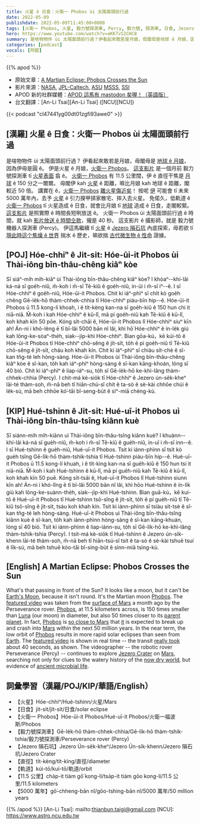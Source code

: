 ```yaml
---
title: 火星 ê 日食：火衛一 Phobos ùi 太陽面頭前行過
date: 2022-05-09
publishdate: 2022-05-09T11:45:00+0800
tags: [火衛一 Phobos, 火星, 毅力號探測車, Percy, 毅力號, 探測車, 日食, Jezero 隕石坑, 直徑, 軌道]
hero: https://www.youtube.com/watch?v=aKK7vS2CHC8
summary: 是啥物物件 ùi 太陽面頭前行過？伊看起來敢若是月娘，毋閣毋是地球 ê 月娘，因為伊毋是圓 ê。伊是火星 ê 月娘，火衛一 Phobos。
categories: [podcast]
vocals: [阿錕]
---
```


{{% apod %}}

- 原始文章：[A Martian Eclipse: Phobos Crosses the Sun](https://apod.nasa.gov/apod/ap220509.html)
- 影片來源：[NASA](https://www.nasa.gov/), [JPL-Caltech](https://www.jpl.nasa.gov), [ASU](https://mastcamz.asu.edu/) [MSSS](https://www.msss.com/), [SSI](https://www.spacescience.org/)
- APOD 新的社群媒體：[APOD 這馬有 mastodon 矣喔！（英語版）](https://botsin.space/@APoD/media)
- 台文翻譯：[An-Li Tsai][An-Li Tsai] ([NCU][NCU])

{{< podcast "cl47441yg00dt01zgfi93awe0" >}}

## [漢羅] 火星 ê 日食：火衛一 Phobos ùi 太陽面頭前行過
是啥物物件 ùi 太陽面頭前行過？
伊看起來敢若是月娘，毋閣毋是 [地球 ê 月娘][Earth's Moon]，因為伊毋是圓 ê。
伊是火星 ê 月娘，[火衛一 Phobos][Phobos 1]。
[這支影片][featured video 1] 是一個月前 毅力號探測車 tī [火星表面][surface of Mars] 翕 ê。
[火衛一 Phobos][Phobos 2] 有 11.5 公里闊，伊 ê 直徑干焦是 [月球][Luna] ê 150 分之一爾爾。
毋閣伊 kah [火星][parent planet] ê 距離，嘛比月娘 kah 地球 ê 距離，閣較近 50 倍。
講實在 ê，[火衛一 Phobos][Phobos 3] [離火星傷近矣][so close to Mars]！
按呢 [伊][it] 可能會 tī 未來 5000 萬年內，去予 [火星][Mars 1] ê 引力搝甲挵家散宅、摔入去火星。
免偌久，低軌道 ê [火衛一 Phobos][Phobos 4] tī 火星造成 ê 日食，就會比月娘 tī [地球][Earth] 造成 ê 日食，走閣較緊。
[這支影片][featured video 2] 是照實際 ê 時間長短咧放送 ê。
火衛一 Phobos ùi 太陽面頭前行過 ê 時間，就 kah [影片放送 ê 時間仝款][really took]，攏是 40 秒。
這支影片 ê 攝影師，就是 毅力號機器人探測車 (Percy)。
伊這馬繼續 tī [火星][Mars 2] ê [Jezero 隕石坑][Jezero Crater] 內底探索，毋若欲 tī [現此時這个焦燥 ê 世界][now dry world] 揣水 ê 歷史，嘛欲揣 [古代微生物 ê 性命][ancient microbial life] 證據。

## [POJ] Hóe-chhiⁿ ê Ji̍t-si̍t: Hóe-ūi-it Phobos ùi Thài-iông bīn-thâu-chêng kiâⁿ kòe
Sī siáⁿ-mih mi̍h-kiāⁿ ùi Thài-iông bīn-thâu-chêng kiâⁿ kòe?
I khòaⁿ--khí-lâi ká-ná sī goe̍h-niû, m̄-koh i m̄-sī Tē-kiû ê goe̍h-niû, in-ūi i m̄-sī iⁿ--ê.
I sī Hóe-chhiⁿ ê goe̍h-niû, Hóe-ūi-it Phobos.
Chit ki iáⁿ-phìⁿ sī chi̍t kò goe̍h chêng Gē-le̍k-hō thàm-chhek-chhia tī Hóe-chhiⁿ piáu-bīn hip--ê.
Hóe-ūi-it Phobos ū 11.5 kong-lí khoah, i ê ti̍t-kèng kan-na sī goe̍h-kiû ê 150 hun chi it niā-niā.
M̄-koh i kah Hóe-chhiⁿ ê kū-lî, mā pí goe̍h-niû kah Tē-kiû ê kū-lî, koh khah kīn 50 pōe.
Kóng si̍t-chāi ê, Hóe-ūi-it Phobos lî Hóe-chhiⁿ siuⁿ kīn ah!
Án-ni i khó-lêng ē tī bī-lâi 5000 bān nî lâi, khì hō͘ Hóe-chhiⁿ ê ín-le̍k giú kah lōng-ke-sòaⁿ-the̍h, siak--ji̍p-khì Hóe-chhiⁿ.
Bian gōa-kú，kē kúi-tō ê Hóe-ūi-it Phobos tī Hóe-chhiⁿ chō-sêng ê ji̍t-si̍t, to̍h ē pí goe̍h-niû tī Tē-kiû chō-sêng ê ji̍t-si̍t, cháu koh khah kín.
Chit ki iáⁿ-phìⁿ sī chiàu si̍t-chè ê sî-kan tn̂g-té leh hòng-sàng.
Hóe-ūi-it Phobos ùi Thài-iông bīn-thâu-chêng kiâⁿ kòe ê sî-kan, to̍h kah iáⁿ-phìⁿ hòng-sàng ê sî-kan kāng-khoán, lóng sī 40 bió.
Chit ki iáⁿ-phìⁿ ê liap-iáⁿ-su, to̍h sī Gē-le̍k-hō ke-khì-lâng thàm-chhek-chhia (Percy).
I chit-má kè-sio̍k tī Hóe-chhiⁿ ê Jezero ún-se̍k-kheⁿ lāi-té thàm-soh, m̄-nā beh tī hiān-chú-sî chit ê ta-sò ê sè-kài chhōe chúi ê le̍k-sú, mā beh chhōe kó͘-tāi bî-seng-bu̍t ê sìⁿ-miā chèng-kù.

## [KIP] Hué-tshinn ê Ji̍t-si̍t: Hué-uī-it Phobos uì Thài-iông bīn-thâu-tsîng kiânn kuè
Sī siánn-mih mi̍h-kiānn uì Thài-iông bīn-thâu-tsîng kiânn kuè?
I khuànn--khí-lâi ká-ná sī gue̍h-niû, m̄-koh i m̄-sī Tē-kiû ê gue̍h-niû, in-uī i m̄-sī inn--ê.
I sī Hué-tshinn ê gue̍h-niû, Hué-uī-it Phobos.
Tsit ki iánn-phìnn sī tsi̍t kò gue̍h tsîng Gē-li̍k-hō thàm-tshik-tshia tī Hué-tshinn piáu-bīn hip--ê.
Hué-uī-it Phobos ū 11.5 kong-lí khuah, i ê ti̍t-kìng kan-na sī gue̍h-kiû ê 150 hun tsi it niā-niā.
M̄-koh i kah Hué-tshinn ê kū-lî, mā pí gue̍h-niû kah Tē-kiû ê kū-lî, koh khah kīn 50 puē.
Kóng si̍t-tsāi ê, Hué-uī-it Phobos lî Hué-tshinn siunn kīn ah!
Án-ni i khó-lîng ē tī bī-lâi 5000 bān nî lâi, khì hōo Hué-tshinn ê ín-li̍k giú kah lōng-ke-suànn-the̍h, siak--ji̍p-khì Hué-tshinn.
Bian guā-kú，kē kuí-tō ê Hué-uī-it Phobos tī Hué-tshinn tsō-sîng ê ji̍t-si̍t, to̍h ē pí gue̍h-niû tī Tē-kiû tsō-sîng ê ji̍t-si̍t, tsáu koh khah kín.
Tsit ki iánn-phìnn sī tsiàu si̍t-tsè ê sî-kan tn̂g-té leh hòng-sàng.
Hué-uī-it Phobos uì Thài-iông bīn-thâu-tsîng kiânn kuè ê sî-kan, to̍h kah iánn-phìnn hòng-sàng ê sî-kan kāng-khuán, lóng sī 40 bió.
Tsit ki iánn-phìnn ê liap-iánn-su, to̍h sī Gē-li̍k-hō ke-khì-lâng thàm-tshik-tshia (Percy).
I tsit-má kè-sio̍k tī Hué-tshinn ê Jezero ún-si̍k-khenn lāi-té thàm-soh, m̄-nā beh tī hiān-tsú-sî tsit ê ta-sò ê sè-kài tshuē tsuí ê li̍k-sú, mā beh tshuē kóo-tāi bî-sing-bu̍t ê sìnn-miā tsìng-kù.


## [English] A Martian Eclipse: Phobos Crosses the Sun
What's that passing in front of the Sun?
It looks like a moon, but it can't be [Earth's Moon][Earth's Moon], because it isn't round.
It's the Martian moon [Phobos][Phobos 1].
The [featured video][featured video 1] was taken from the [surface of Mars][surface of Mars] a month ago by the Perseverance rover.
[Phobos][Phobos 2], at 11.5 kilometers across, is 150 times smaller than [Luna][Luna] (our moon) in diameter, but also 50 times closer to its [parent planet][parent planet].
In fact, [Phobos][Phobos 3] is [so close to Mars][so close to Mars] that [it][it] is expected to break up and crash into [Mars][Mars 1] within the next 50 million years.
In the near term, the low orbit of [Phobos][Phobos 4] results in more rapid solar eclipses than seen from [Earth][Earth].
The [featured video][featured video 2] is shown in real time -- the transit [really took][really took] about 40 seconds, as shown.
The videographer -- the robotic rover Perseverance (Percy) -- continues to explore [Jezero Crater][Jezero Crater] on [Mars][Mars 2], searching not only for clues to the watery history of the [now dry world][now dry world], but evidence of [ancient microbial life][ancient microbial life].

## 詞彙學習（漢羅/POJ/KIP/華語/English）
- 【火星】Hóe-chhiⁿ/Hué-tshinn/火星/Mars
- 【日食】ji̍t-si̍t/ji̍t-si̍t/日食/solar eclipse
- 【火衛一 Phobos】Hóe-ūi-it Phobos/Hué-uī-it Phobos/火衛一福波斯/Phobos
- 【毅力號探測車】Gē-le̍k-hō thàm-chhek-chhia/Gē-li̍k-hō thàm-tshik-tshia/毅力號探測車/Perseverance rover (Percy)
- 【Jezero 隕石坑】Jezero Ún-se̍k-kheⁿ/Jezero Ún-si̍k-khenn/Jezero 隕石坑/Jezero Crater
- 【直徑】ti̍t-kèng/ti̍t-kìng/直徑/diameter
- 【軌道】kúi-tō/kuí-tō/軌道/orbit
- 【11.5 公里】cha̍p-it tiám gō͘ kong-lí/tsa̍p-it tiám gōo kong-lí/11.5 公里/11.5 kilometers
- 【5000 萬年】gō͘-chheng-bān nî/gōo-tshing-bān nî/5000 萬年/50 million years



{{% /apod %}}
[An-Li Tsai]: mailto:thianbun.taigi@gmail.com
[NCU]: https://www.astro.ncu.edu.tw

[copyright]: https://apod.nasa.gov/apod/fap/lib/about_apod.html#srapply

[Earth's Moon]:https://solarsystem.nasa.gov/moons/earths-moon/overview/
[Phobos 1]:https://solarsystem.nasa.gov/moons/mars-moons/phobos/in-depth/
[featured video 1]:https://www.jpl.nasa.gov/news/nasas-perseverance-rover-captures-video-of-solar-eclipse-on-mars
[surface of Mars]:https://apod.nasa.gov/apod/ap131208.html
[Phobos 2]:https://en.wikipedia.org/wiki/Phobos_(moon)
[Luna]:https://apod.nasa.gov/apod/ap180604.html
[parent planet]:https://apod.nasa.gov/apod/ap160529.html
[Phobos 3]:https://apod.nasa.gov/apod/ap181125.html
[so close to Mars]:https://apod.nasa.gov/apod/ap101201.html
[it]:https://apod.nasa.gov/apod/ap110124.html
[Mars 1]:https://solarsystem.nasa.gov/planets/mars/overview/
[Phobos 4]:https://apod.nasa.gov/apod/ap151122.html
[Earth]:https://solarsystem.nasa.gov/planets/earth/overview/
[featured video 2]:https://photojournal.jpl.nasa.gov/catalog/PIA25179
[really took]:https://www.petplace.com/static/c90c1409bcddbbe337138f3bb2f63667/ac7fd/shutterstock_246058558-1.png
[Jezero Crater]:https://mars.nasa.gov/mars2020/mission/science/landing-site/
[Mars 2]:https://spaceplace.nasa.gov/all-about-mars/en/
[now dry world]:https://apod.nasa.gov/apod/ap190314.html
[ancient microbial life]:https://www.nasa.gov/feature/jpl/searching-for-life-in-nasa-s-perseverance-mars-samples
